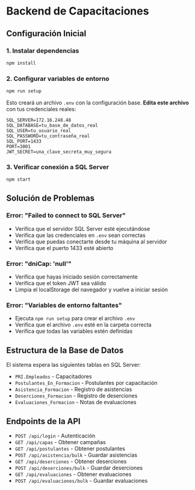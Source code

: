# Backend de Capacitaciones

## Configuración Inicial

### 1. Instalar dependencias
```bash
npm install
```

### 2. Configurar variables de entorno
```bash
npm run setup
```

Esto creará un archivo `.env` con la configuración base. **Edita este archivo** con tus credenciales reales:

```env
SQL_SERVER=172.16.248.48
SQL_DATABASE=tu_base_de_datos_real
SQL_USER=tu_usuario_real
SQL_PASSWORD=tu_contraseña_real
SQL_PORT=1433
PORT=3001
JWT_SECRET=una_clave_secreta_muy_segura
```

### 3. Verificar conexión a SQL Server
```bash
npm start
```

## Solución de Problemas

### Error: "Failed to connect to SQL Server"
- Verifica que el servidor SQL Server esté ejecutándose
- Verifica que las credenciales en `.env` sean correctas
- Verifica que puedas conectarte desde tu máquina al servidor
- Verifica que el puerto 1433 esté abierto

### Error: "dniCap: 'null'"
- Verifica que hayas iniciado sesión correctamente
- Verifica que el token JWT sea válido
- Limpia el localStorage del navegador y vuelve a iniciar sesión

### Error: "Variables de entorno faltantes"
- Ejecuta `npm run setup` para crear el archivo `.env`
- Verifica que el archivo `.env` esté en la carpeta correcta
- Verifica que todas las variables estén definidas

## Estructura de la Base de Datos

El sistema espera las siguientes tablas en SQL Server:

- `PRI.Empleados` - Capacitadores
- `Postulantes_En_Formacion` - Postulantes por capacitación
- `Asistencia_Formacion` - Registro de asistencias
- `Deserciones_Formacion` - Registro de deserciones
- `Evaluaciones_Formacion` - Notas de evaluaciones

## Endpoints de la API

- `POST /api/login` - Autenticación
- `GET /api/capas` - Obtener campañas
- `GET /api/postulantes` - Obtener postulantes
- `POST /api/asistencia/bulk` - Guardar asistencias
- `GET /api/deserciones` - Obtener deserciones
- `POST /api/deserciones/bulk` - Guardar deserciones
- `GET /api/evaluaciones` - Obtener evaluaciones
- `POST /api/evaluaciones/bulk` - Guardar evaluaciones 